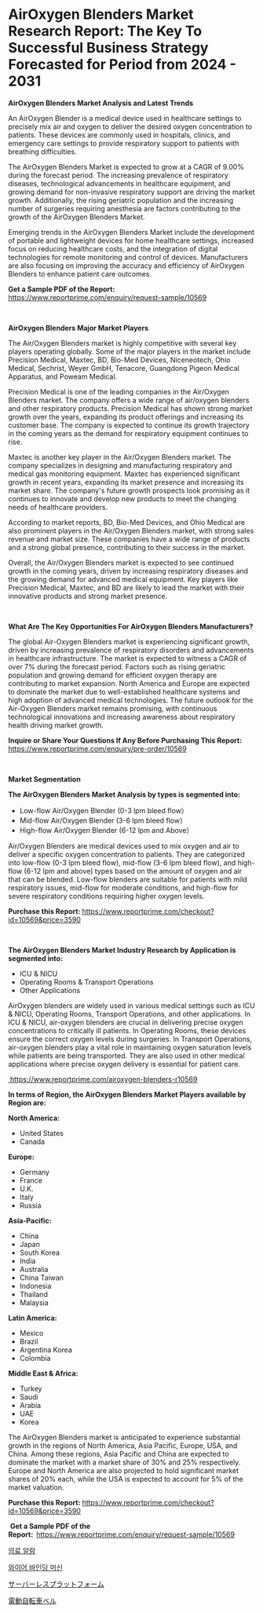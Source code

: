 <p><h1>AirOxygen Blenders Market Research Report: The Key To Successful Business Strategy Forecasted for Period from 2024 - 2031</h1></p><p><strong>AirOxygen Blenders Market Analysis and Latest Trends</strong></p>
<p><p>An AirOxygen Blender is a medical device used in healthcare settings to precisely mix air and oxygen to deliver the desired oxygen concentration to patients. These devices are commonly used in hospitals, clinics, and emergency care settings to provide respiratory support to patients with breathing difficulties.</p><p>The AirOxygen Blenders Market is expected to grow at a CAGR of 9.00% during the forecast period. The increasing prevalence of respiratory diseases, technological advancements in healthcare equipment, and growing demand for non-invasive respiratory support are driving the market growth. Additionally, the rising geriatric population and the increasing number of surgeries requiring anesthesia are factors contributing to the growth of the AirOxygen Blenders Market.</p><p>Emerging trends in the AirOxygen Blenders Market include the development of portable and lightweight devices for home healthcare settings, increased focus on reducing healthcare costs, and the integration of digital technologies for remote monitoring and control of devices. Manufacturers are also focusing on improving the accuracy and efficiency of AirOxygen Blenders to enhance patient care outcomes.</p></p>
<p><strong>Get a Sample PDF of the Report:&nbsp;</strong> <a href="https://www.reportprime.com/enquiry/request-sample/10569">https://www.reportprime.com/enquiry/request-sample/10569</a></p>
<p>&nbsp;</p>
<p><strong>AirOxygen Blenders Major Market Players</strong></p>
<p><p>The Air/Oxygen Blenders market is highly competitive with several key players operating globally. Some of the major players in the market include Precision Medical, Maxtec, BD, Bio-Med Devices, Niceneotech, Ohio Medical, Sechrist, Weyer GmbH, Tenacore, Guangdong Pigeon Medical Apparatus, and Poweam Medical.</p><p>Precision Medical is one of the leading companies in the Air/Oxygen Blenders market. The company offers a wide range of air/oxygen blenders and other respiratory products. Precision Medical has shown strong market growth over the years, expanding its product offerings and increasing its customer base. The company is expected to continue its growth trajectory in the coming years as the demand for respiratory equipment continues to rise.</p><p>Maxtec is another key player in the Air/Oxygen Blenders market. The company specializes in designing and manufacturing respiratory and medical gas monitoring equipment. Maxtec has experienced significant growth in recent years, expanding its market presence and increasing its market share. The company's future growth prospects look promising as it continues to innovate and develop new products to meet the changing needs of healthcare providers.</p><p>According to market reports, BD, Bio-Med Devices, and Ohio Medical are also prominent players in the Air/Oxygen Blenders market, with strong sales revenue and market size. These companies have a wide range of products and a strong global presence, contributing to their success in the market.</p><p>Overall, the Air/Oxygen Blenders market is expected to see continued growth in the coming years, driven by increasing respiratory diseases and the growing demand for advanced medical equipment. Key players like Precision Medical, Maxtec, and BD are likely to lead the market with their innovative products and strong market presence.</p></p>
<p>&nbsp;</p>
<p><strong>What Are The Key Opportunities For AirOxygen Blenders Manufacturers?</strong></p>
<p><p>The global Air-Oxygen Blenders market is experiencing significant growth, driven by increasing prevalence of respiratory disorders and advancements in healthcare infrastructure. The market is expected to witness a CAGR of over 7% during the forecast period. Factors such as rising geriatric population and growing demand for efficient oxygen therapy are contributing to market expansion. North America and Europe are expected to dominate the market due to well-established healthcare systems and high adoption of advanced medical technologies. The future outlook for the Air-Oxygen Blenders market remains promising, with continuous technological innovations and increasing awareness about respiratory health driving market growth.</p></p>
<p><strong>Inquire or Share Your Questions If Any Before Purchasing This Report:</strong> <a href="https://www.reportprime.com/enquiry/pre-order/10569">https://www.reportprime.com/enquiry/pre-order/10569</a></p>
<p>&nbsp;</p>
<p><strong>Market Segmentation</strong></p>
<p><strong>The AirOxygen Blenders Market Analysis by types is segmented into:</strong></p>
<p><ul><li>Low-flow Air/Oxygen Blender (0-3 lpm bleed flow）</li><li>Mid-flow Air/Oxygen Blender (3-6 lpm bleed flow）</li><li>High-flow Air/Oxygen Blender (6-12 lpm and Above）</li></ul></p>
<p><p>Air/Oxygen Blenders are medical devices used to mix oxygen and air to deliver a specific oxygen concentration to patients. They are categorized into low-flow (0-3 lpm bleed flow), mid-flow (3-6 lpm bleed flow), and high-flow (6-12 lpm and above) types based on the amount of oxygen and air that can be blended. Low-flow blenders are suitable for patients with mild respiratory issues, mid-flow for moderate conditions, and high-flow for severe respiratory conditions requiring higher oxygen levels.</p></p>
<p><strong>Purchase this Report:&nbsp;</strong><a href="https://www.reportprime.com/checkout?id=10569&price=3590">https://www.reportprime.com/checkout?id=10569&price=3590</a></p>
<p>&nbsp;</p>
<p><strong>The AirOxygen Blenders Market Industry Research by Application is segmented into:</strong></p>
<p><ul><li>ICU & NICU</li><li>Operating Rooms & Transport Operations</li><li>Other Applications</li></ul></p>
<p><p>AirOxygen blenders are widely used in various medical settings such as ICU & NICU, Operating Rooms, Transport Operations, and other applications. In ICU & NICU, air-oxygen blenders are crucial in delivering precise oxygen concentrations to critically ill patients. In Operating Rooms, these devices ensure the correct oxygen levels during surgeries. In Transport Operations, air-oxygen blenders play a vital role in maintaining oxygen saturation levels while patients are being transported. They are also used in other medical applications where precise oxygen delivery is essential for patient care.</p></p>
<p><a href="https://www.reportprime.com/airoxygen-blenders-r10569">&nbsp;https://www.reportprime.com/airoxygen-blenders-r10569</a></p>
<p><strong>In terms of Region, the AirOxygen Blenders Market Players available by Region are:</strong></p>
<p>
    <p> <strong> North America: </strong>
        <ul>
            <li>United States</li>
            <li>Canada</li>
        </ul>
        </p> 
    <p> <strong> Europe: </strong>
        <ul>
            <li>Germany</li>
            <li>France</li>
            <li>U.K.</li>
            <li>Italy</li>
            <li>Russia</li>
        </ul>
        </p> 
    <p> <strong> Asia-Pacific: </strong>
        <ul>
            <li>China</li>
            <li>Japan</li>
            <li>South Korea</li>
            <li>India</li>
            <li>Australia</li>
            <li>China Taiwan</li>
            <li>Indonesia</li>
            <li>Thailand</li>
            <li>Malaysia</li>
        </ul>
        </p> 
    <p> <strong> Latin America: </strong>
        <ul>
            <li>Mexico</li>
            <li>Brazil</li>
            <li>Argentina Korea</li>
            <li>Colombia</li>
        </ul>
        </p> 
    <p> <strong> Middle East & Africa: </strong>
        <ul>
            <li>Turkey</li>
            <li>Saudi</li>
            <li>Arabia</li>
            <li>UAE</li>
            <li>Korea</li>
        </ul>
    </p>
    </p>
<p><p>The AirOxygen Blenders market is anticipated to experience substantial growth in the regions of North America, Asia Pacific, Europe, USA, and China. Among these regions, Asia Pacific and China are expected to dominate the market with a market share of 30% and 25% respectively. Europe and North America are also projected to hold significant market shares of 20% each, while the USA is expected to account for 5% of the market valuation.</p></p>
<p><strong>Purchase this Report: </strong><a href="https://www.reportprime.com/checkout?id=10569&price=3590">https://www.reportprime.com/checkout?id=10569&price=3590</a></p>
<p>&nbsp;<strong>Get a Sample PDF of the Report:&nbsp;&nbsp;</strong><a href="https://www.reportprime.com/enquiry/request-sample/10569">https://www.reportprime.com/enquiry/request-sample/10569</a></p>
<p><strong></strong></p>
<p><p><a href="https://medium.com/@dallasrrellwg/%EC%9D%98%EB%A3%8C-%EA%B2%BD%EB%B3%B4-%EC%8B%9C%EC%9E%A5%EC%9D%80-%EC%8B%9C%EC%9E%A5-%EC%A0%90%EC%9C%A0%EC%9C%A8-%EC%8B%9C%EC%9E%A5-%EB%8F%99%ED%96%A5-%EB%B0%8F-%EC%8B%9C%EC%9E%A5-%EC%84%B1%EC%9E%A5%EC%97%90-%EB%8C%80%ED%95%9C-%EC%A0%95%EB%B3%B4%EB%A5%BC-%EC%A0%9C%EA%B3%B5%ED%95%A9%EB%8B%88%EB%8B%A4-3f7600edfc17">의료 알람</a></p><p><a href="https://medium.com/@soloncarter42/%EC%99%80%EC%9D%B4%EC%96%B4-%EB%B0%94%EC%9D%B8%EB%94%A9-%EA%B8%B0%EA%B3%84-%EC%8B%9C%EC%9E%A5-%EC%A7%80%ED%91%9C-%ED%95%B4%EB%8F%85-%EC%8B%9C%EC%9E%A5-%EC%A0%90%EC%9C%A0%EC%9C%A8-%ED%8A%B8%EB%A0%8C%EB%93%9C-%EB%B0%8F-%EC%84%B1%EC%9E%A5-%ED%8C%A8%ED%84%B4-3fd806a126f4">와이어 바인딩 머신</a></p><p><a href="https://medium.com/@chrispbacon162023/%E3%82%B5%E3%83%BC%E3%83%90%E3%83%BC%E3%83%AC%E3%82%B9%E3%83%97%E3%83%A9%E3%83%83%E3%83%88%E3%83%95%E3%82%A9%E3%83%BC%E3%83%A0%E5%B8%82%E5%A0%B4%E3%81%AE%E5%B1%95%E6%9C%9B-%E6%A5%AD%E7%95%8C%E6%A6%82%E8%A6%81%E3%81%A8%E4%BA%88%E6%B8%AC-2024%E5%B9%B4%E3%81%8B%E3%82%892031%E5%B9%B4-88c1afd360dd">サーバーレスプラットフォーム</a></p><p><a href="https://medium.com/@timslater46/%E9%9B%BB%E5%8B%95%E8%87%AA%E8%BB%A2%E8%BB%8A%E3%83%99%E3%83%AB%E5%B8%82%E5%A0%B4-2031%E5%B9%B4%E3%81%BE%E3%81%A7%E3%81%AE%E6%88%90%E5%8A%9F%E3%81%99%E3%82%8B%E3%83%93%E3%82%B8%E3%83%8D%E3%82%B9%E6%88%A6%E7%95%A5%E3%81%AE%E9%8D%B5-19df9c171b30">電動自転車ベル</a></p></p>
